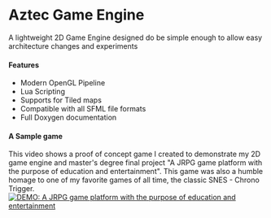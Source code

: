 # Aztec Game Engine
A lightweight 2D Game Engine designed do be simple enough to allow easy architecture changes and experiments
#### Features
* Modern OpenGL Pipeline
* Lua Scripting
* Supports for Tiled maps
* Compatible with all SFML file formats
* Full Doxygen documentation

#### A Sample game
This video shows a proof of concept game I created to demonstrate my 2D game engine and master's degree final project "A JRPG game platform with the purpose of education and entertainment".  This game was also a humble homage to one of my favorite games of all time, the classic SNES - Chrono Trigger.
[![DEMO: A JRPG game platform with the purpose of education and entertainment](http://img.youtube.com/vi/qraExGZfuxU/0.jpg)](http://www.youtube.com/watch?v=qraExGZfuxU "DEMO: A JRPG game platform with the purpose of education and entertainment")
